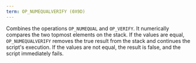 ```yaml
---
term: OP_NUMEQUALVERIFY (0X9D)
---
```


Combines the operations `OP_NUMEQUAL` and `OP_VERIFY`. It numerically compares the two topmost elements on the stack. If the values are equal, `OP_NUMEQUALVERIFY` removes the true result from the stack and continues the script's execution. If the values are not equal, the result is false, and the script immediately fails.